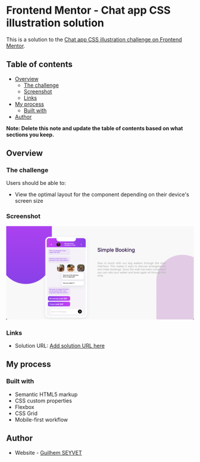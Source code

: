 # Frontend Mentor - Chat app CSS illustration solution

This is a solution to the [Chat app CSS illustration challenge on Frontend Mentor](https://www.frontendmentor.io/challenges/chat-app-css-illustration-O5auMkFqY). 

## Table of contents

- [Overview](#overview)
  - [The challenge](#the-challenge)
  - [Screenshot](#screenshot)
  - [Links](#links)
- [My process](#my-process)
  - [Built with](#built-with)
- [Author](#author)


**Note: Delete this note and update the table of contents based on what sections you keep.**

## Overview

### The challenge

Users should be able to:

- View the optimal layout for the component depending on their device's screen size

### Screenshot

![](/screenshot.png)


### Links

- Solution URL: [Add solution URL here](https://guilhemcv.github.io/Mobile-chat-app/)

## My process

### Built with

- Semantic HTML5 markup
- CSS custom properties
- Flexbox
- CSS Grid
- Mobile-first workflow

## Author

- Website - [Guilhem SEYVET](https://www.linkedin.com/in/guilhem-seyvet/)
